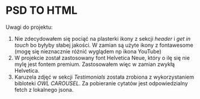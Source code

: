 # PSD TO HTML

Uwagi do projektu:
1. Nie zdecydowałem się pociąć na plasterki ikony z sekcji *header* i *get in touch* bo byłyby słabej jakości. W zamian są użyte ikony z fontawesome (mogę się nieznacznie różnić wyglądem np ikona YouTube) 
2. W projekcie został zastosowany font Helvetica Neue, który o ilę się nie mylę jest fontem premium. Zastosowałem więc w zamian zwykłą Helvetica.
3. Karuzela zdjęć w sekcji *Testimonials* została zrobiona z wykorzystaniem bibloteki *OWL CAROUSEL*. Za pobieranie cytatów jest odpowiedzialny fetch z lokalnego jsona.
